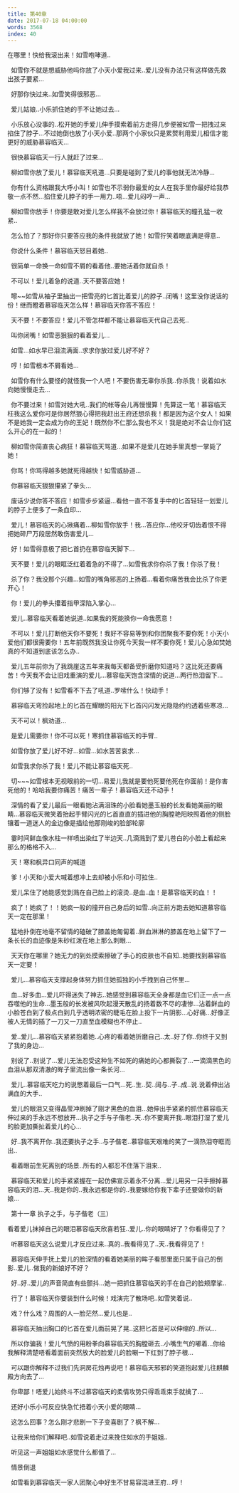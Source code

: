 ```yaml
---
title: 第40章
date: 2017-07-18 04:00:00
words: 3568
index: 40
---
```

<!-- deleteAbove -->


在哪里！快给我滚出来！如雪咆哮道..





  如雪你不就是想威胁他吗你放了小天小爱我过来..爱儿没有办法只有这样做先救出孩子要紧...





  好那你快过来..如雪笑得很邪恶...





  爱儿姑娘..小乐抓住她的手不让她过去...





  小乐放心没事的..松开她的手爱儿伸手摸索着前方走得几步便被如雪一把拽过来掐住了脖子...不过她倒也放了小天小爱..那两个小家伙只是累赘利用爱儿相信才能更好的威胁慕容临天...





  很快慕容临天一行人就赶了过来...





  柳如雪你放了爱儿！慕容临天吼道...只要是碰到了爱儿的事他就无法冷静...





  你有什么资格跟我大呼小叫！如雪也不示弱你最爱的女人在我手里你最好给我恭敬一点不然...掐住爱儿脖子的手一用力..唔...爱儿闷哼一声...





  柳如雪你放手！你要是敢对爱儿怎么样我不会放过你！慕容临天的瞳孔猛一收紧..





  怎么怕了？那好你只要答应我的条件我就放了她！如雪狞笑着眼底满是得意..





  你说什么条件！慕容临天怒目着她..





  很简单一命换一命如雪不屑的看着他..要她活着你就自杀！





  不可以！爱儿着急的说道..天不要答应她！





  嚓~~如雪从袖子里抽出一把雪亮的匕首比着爱儿的脖子..闭嘴！这里没你说话的份！继而瞪着慕容临天怎么样！慕容临天你答不答应！





  天不要！不要答应！爱儿不管怎样都不能让慕容临天代自己去死..





  叫你闭嘴！如雪恶狠狠的看着爱儿...





  如雪...如水早已泪流满面..求求你放过爱儿好不好？





  哼！如雪根本不屑看她...





  如雪你有什么要怪的就怪我一个人吧！不要伤害无辜你杀我..你杀我！说着如水向她慢慢走去...





  你不要过来！如雪对她大吼..我们的帐等会儿再慢慢算！先算这一笔！慕容临天枉我这么爱你可是你居然狠心得把我赶出王府还想杀我！都是因为这个女人！如果不是她我一定会成为你的王妃！既然你不仁那么我也不义！我是绝对不会让你们这么开心的在一起的！





  柳如雪你简直丧心病狂！慕容临天骂道...如果不是爱儿在她手里真想一掌毙了她！





  你骂！你骂得越多她就死得越快！如雪威胁道...





  你慕容临天狠狠攥紧了拳头...





  废话少说你答不答应！如雪步步紧逼...看他一直不答复手中的匕首轻轻一划爱儿的脖子上便多了一条血印...





  爱儿！慕容临天的心揪痛着...柳如雪你放手！我...答应你...他咬牙切齿着恨不得把她碎尸万段居然敢伤害爱儿...





  好！如雪得意极了把匕首扔在慕容临天脚下...





  天不要！爱儿的眼眶泛红着着急的不得了...如雪我求你你杀了我！你杀了我！





  杀了你？我没那个兴趣...如雪的嘴角邪恶的上扬着...看着你痛苦我会比杀了你更开心！





  你！爱儿的拳头攥着指甲深陷入掌心...





  爱儿..慕容临天看着她说道..如果我的死能换你一命我愿意！





  不可以！爱儿打断他天你不要死！我好不容易等到和你团聚我不要你死！小天小爱他们都很需要你！五年前既然我没让你死今天我一样不要你死！爱儿心急如焚她真的不知道到底该怎么办..





  爱儿五年前你为了我跳崖这五年来我每天都备受折磨你知道吗？这比死还要痛苦！今天我不会让旧戏重演的爱儿...慕容临天饱含深情的说道...两行热泪留下...





  你们够了没有！如雪看不下去了吼道..罗嗦什么！快动手！





  慕容临天弯捡起地上的匕首在耀眼的阳光下匕首闪闪发光隐隐约约透着些寒凉...





  天不可以！枫劝道...





  是爱儿需要你！你不可以死！寒抓住慕容临天的手臂..





  如雪你放了爱儿好不好...如雪...如水苦苦哀求...





  如雪我求你杀了我！爱儿不能让慕容临天死..





  切~~~如雪根本无视眼前的一切...易爱儿我就是要他死要他死在你面前！是你害死他的！哈哈我要你痛苦！痛苦一辈子！慕容临天还不动手！





  深情的看了爱儿最后一眼看她沾满泪珠的小脸看她墨玉般的长发看她美丽的眼睛...慕容临天微笑着抬起手臂闪光的匕首直直的插进他的胸膛艳阳映照着他的侧脸镶着一道迷人的金边像是描绘他那刚峻的脸部轮廓





  霎时间鲜血像水柱一样喷出染红了半边天..几滴溅到了爱儿苍白的小脸上看起来那么的格格不入...





  天！寒和枫异口同声的喊道





  爹！小天和小爱大喊着想冲上去却被小乐和小可拉住..





  爱儿呆住了她能感觉到溅在自己脸上的滚烫..是血..血！是慕容临天的血！！





  疯了！她疯了！！她疯一般的撞开自己身后的如雪..向正前方跑去她知道慕容临天一定在那里！





  猛地扑倒在地毫不留情的磕破了膝盖她匍匐着..鲜血淋淋的膝盖在地上留下了一条长长的血迹像是朱砂红泼在地上那么刺眼...





  天天你在哪里？她无力的到处摸索擦破了手心的皮肤也不自知..她要找到慕容临天一定要！





  爱儿...慕容临天支撑起身体努力抓住她孤独的小手拽到自己怀里...





  血...好多血...爱儿吓得迷失了神志..她感觉到慕容临天全身都是血它们正一点一点吞噬他的生命...墨玉般的长发被风吹起漫天散乱的扬着数不尽的凄惨...沾着鲜血的小脸苍白到了极点白到几乎透明浓密的睫毛在脸上投下一片阴影...心好痛...好像正被人无情的插了一刀又一刀直至血模糊也不停止..





  爱..爱儿...慕容临天紧紧抱着她..心疼的看着她折磨自己..太..好了你..你终于又到了我的身边...





  别说了..别说了...爱儿无法忍受这种生不如死的痛她的心都撕裂了...一滴滴黑色的血泪从那双清澈的眸子里流出像一条长河...





  爱儿..慕容临天吃力的说憋着最后一口气...死..生..契..阔与..子..成..说.说着伸出沾满血的大手..





  爱儿的眼泪又变得晶莹冲刷掉了刚才黑色的血泪...她伸出手紧紧的抓住慕容临天伸过来的手永远不想放开...执子之手与子偕老..天..你不要离开我..眼泪打湿了爱儿的脸更加撕扯着爱儿的心...





  好..我不离开你..我还要执子之手..与子偕老..慕容临天艰难的笑了一滴热泪夺眶而出..





  看着眼前生死离别的场景..所有的人都忍不住落下泪来..





  慕容临天和爱儿的手紧紧握在一起仿佛宣示着永不分离...爱儿用另一只手擦掉慕容临天的泪...天..我是你的..我永远都是你的..我要嫁给你我下辈子还要做你的新娘...





















  第十一章 执子之手，与子偕老（三）



看着爱儿抹掉自己的眼泪慕容临天欣喜若狂..爱儿..你的眼睛好了？你看得见了？





  听慕容临天这么说爱儿才反应过来..真的..我看得见了..天..我看得见了！





  慕容临天伸手抚上爱儿的脸深情的看着她美丽的眸子看那里面只属于自己的倒影..爱儿..做我的新娘好不好？





  好..好..爱儿的声音简直有些颤抖...她一把抓住慕容临天的手在自己的脸颊摩挲..





  行了！慕容临天你要装到什么时候！戏演完了散场吧..如雪笑着说..





  戏？什么戏？周围的人一脸茫然...爱儿也是..





  慕容临天抽出胸口的匕首在爱儿面前晃了晃..这把匕首是可以伸缩的..所以...





  所以你骗我！爱儿气愤的用粉拳向慕容临天的胸膛砸去..小嘴生气的嘟着...你给我解释清楚唔看着面前突然放大的脸爱儿的脸唰一下红到了脖子根...





  可以跟你解释不过我们先洞房花烛再说吧！慕容临天邪邪的笑道抱起爱儿往麒麟殿方向去了...





  你卑鄙！唔爱儿始终斗不过慕容临天的柔情攻势只得乖乖束手就擒了...





  还好小乐小可反应快急忙捂着小天小爱的眼睛...





  这怎么回事？怎么刚才悲剧一下子变喜剧了？枫不解...





  让我来给你们解释吧..如雪说着走过来挽住如水的手姐姐..





  听见这一声姐姐如水感觉什么都值了...





  情景倒退





  如雪看到慕容临天一家人团聚心中好生不甘易容混进王府...哼！

　

